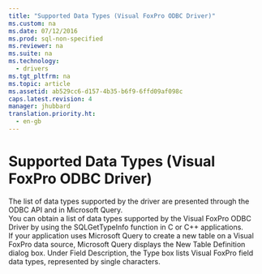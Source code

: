 ```yaml
---
title: "Supported Data Types (Visual FoxPro ODBC Driver)"
ms.custom: na
ms.date: 07/12/2016
ms.prod: sql-non-specified
ms.reviewer: na
ms.suite: na
ms.technology: 
  - drivers
ms.tgt_pltfrm: na
ms.topic: article
ms.assetid: ab529cc6-d157-4b35-b6f9-6ffd09af098c
caps.latest.revision: 4
manager: jhubbard
translation.priority.ht: 
  - en-gb
---
```

# Supported Data Types (Visual FoxPro ODBC Driver)
<?xml version="1.0" encoding="utf-8"?>
<developerReferenceWithoutSyntaxDocument xmlns="http://ddue.schemas.microsoft.com/authoring/2003/5" xmlns:xlink="http://www.w3.org/1999/xlink" xmlns:xsi="http://www.w3.org/2001/XMLSchema-instance" xsi:schemaLocation="http://ddue.schemas.microsoft.com/authoring/2003/5 http://dduestorage.blob.core.windows.net/ddueschema/developer.xsd">
  <introduction>
    <para>The list of data types supported by the driver are presented through the ODBC API and in Microsoft Query.</para>
  </introduction>
  <section>
    <title>Data Types in C Applications</title>
    <content>
      <para>You can obtain a list of data types supported by the Visual FoxPro ODBC Driver by using the <legacyLink xlink:href="5f25e20b-a4ef-42da-aeb6-00e0510fb1cc">SQLGetTypeInfo</legacyLink> function in C or C++ applications.</para>
    </content>
  </section>
  <section>
    <title>Data Types in Applications Using Microsoft Query</title>
    <content>
      <para>If your application uses Microsoft Query to create a new table on a Visual FoxPro data source, Microsoft Query displays the <legacyBold>New Table Definition</legacyBold> dialog box. Under <legacyBold>Field Description</legacyBold>, the <legacyBold>Type</legacyBold> box lists <legacyLink xlink:href="50b733dc-679a-4b10-bc5d-98bb474dead2">Visual FoxPro field data types</legacyLink>, represented by single characters.</para>
    </content>
  </section>
  <relatedTopics />
</developerReferenceWithoutSyntaxDocument>